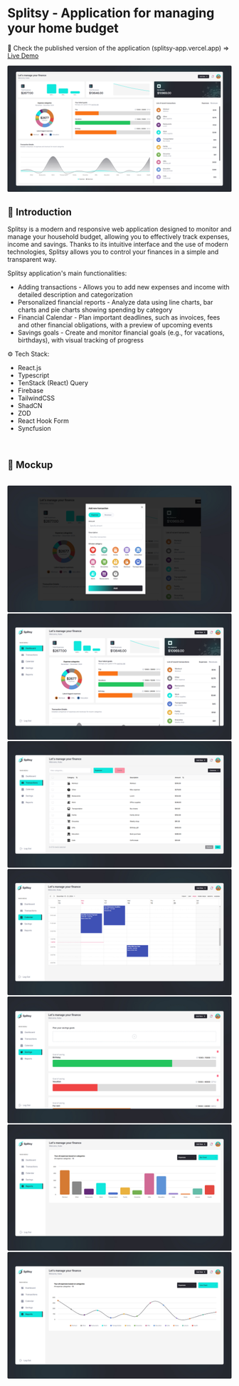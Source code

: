 
# Splitsy - Application for managing your home budget

🚀 Check the published version of the application (splitsy-app.vercel.app) => [Live Demo](https://splitsy-app.vercel.app/)  

<img src="./src/assets/readme-images/1.jpg"  >

## 🤖 Introduction

Splitsy is a modern and responsive web application designed to monitor and manage your household budget, allowing you to effectively track expenses, income and savings. Thanks to its intuitive interface and the use of modern technologies, Splitsy allows you to control your finances in a simple and transparent way.

Splitsy application's main functionalities:
<ul>
  <li>Adding transactions -
Allows you to add new expenses and income with detailed description and categorization</li>
  <li>Personalized financial reports - 
Analyze data using line charts, bar charts and pie charts showing spending by category</li>
  <li>Financial Calendar -
Plan important deadlines, such as invoices, fees and other financial obligations, with a preview of upcoming events</li>
  <li>Savings goals -
Create and monitor financial goals (e.g., for vacations, birthdays), with visual tracking of progress</li>
</ul>



<p>⚙️ Tech Stack:</p>
<ul>
  <li>React.js</li>
  <li>Typescript</li>
  <li>TenStack (React) Query</li>
  <li>Firebase</li>
  <li>TailwindCSS</li>
  <li>ShadCN</li>
  <li>ZOD</li>
  <li>React Hook Form</li>
  <li>Syncfusion</li>
</ul>

<br />

## 🎨 Mockup

<br />
<img src="./src/assets/readme-images/8.jpg"  >
<img src="./src/assets/readme-images/2.jpg"  >
<img src="./src/assets/readme-images/3.jpg"  >
<img src="./src/assets/readme-images/4.jpg"  >
<img src="./src/assets/readme-images/5.jpg"  >
<img src="./src/assets/readme-images/6.jpg"  >
<img src="./src/assets/readme-images/7.jpg"  >
